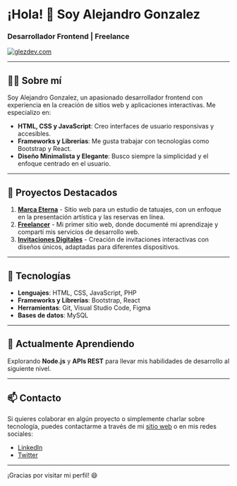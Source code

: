 # ¡Hola! 👋 Soy **Alejandro Gonzalez**

### Desarrollador Frontend | Freelance

[![glezdev.com](https://img.shields.io/badge/Website-glezdev.com-blue)](https://glezdev.com)

---

## 👨‍💻 Sobre mí

Soy Alejandro Gonzalez, un apasionado desarrollador frontend con experiencia en la creación de sitios web y aplicaciones interactivas. Me especializo en:

- **HTML, CSS y JavaScript**: Creo interfaces de usuario responsivas y accesibles.
- **Frameworks y Librerías**: Me gusta trabajar con tecnologías como Bootstrap y React.
- **Diseño Minimalista y Elegante**: Busco siempre la simplicidad y el enfoque centrado en el usuario.

---

## 🚀 Proyectos Destacados

1. **[Marca Eterna](#)** - Sitio web para un estudio de tatuajes, con un enfoque en la presentación artística y las reservas en línea.
2. **[Freelancer](#)** - Mi primer sitio web, donde documenté mi aprendizaje y compartí mis servicios de desarrollo web.
3. **[Invitaciones Digitales](#)** - Creación de invitaciones interactivas con diseños únicos, adaptadas para diferentes dispositivos.

---

## 🔧 Tecnologías

- **Lenguajes**: HTML, CSS, JavaScript, PHP
- **Frameworks y Librerías**: Bootstrap, React
- **Herramientas**: Git, Visual Studio Code, Figma
- **Bases de datos**: MySQL

---

## 🌱 Actualmente Aprendiendo

Explorando **Node.js** y **APIs REST** para llevar mis habilidades de desarrollo al siguiente nivel.

---

## 📫 Contacto

Si quieres colaborar en algún proyecto o simplemente charlar sobre tecnología, puedes contactarme a través de mi [sitio web](https://glezdev.com) o en mis redes sociales:

- [LinkedIn](#)
- [Twitter](#)

---

¡Gracias por visitar mi perfil! 😄
